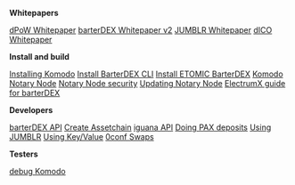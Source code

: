 **Whitepapers**

[dPoW Whitepaper](https://github.com/KomodoPlatform/komodo/wiki/Delayed-Proof-of-Work-(dPoW)-Whitepaper)
[barterDEX Whitepaper v2](https://github.com/KomodoPlatform/KomodoPlatform/wiki/barterDEX-Whitepaper-v2)
[JUMBLR Whitepaper](https://github.com/KomodoPlatform/komodo/wiki/JUMBLR-Whitepaper)
[dICO Whitepaper](https://github.com/KomodoPlatform/KomodoPlatform/wiki/dICO-Whitepaper)

**Install and build**

[Installing Komodo](https://github.com/KomodoPlatform/komodo/wiki/Installing-Komodo-Manually)
[Install BarterDEX CLI](https://github.com/KomodoPlatform/KomodoPlatform/wiki/Installing-and-Using-Komodo-Platform-(barterDEX))
[Install ETOMIC BarterDEX](https://github.com/KomodoPlatform/KomodoPlatform/wiki/Step-by-Step-Setup-Guide-for-ETH-(ERC20)-Token-Swap-Using-barterDEX)
[Komodo Notary Node](https://github.com/KomodoPlatform/komodo/wiki/Setup-Komodo-Notary-Node)
[Notary Node security](https://github.com/SuperNETorg/komodo/wiki/Standard-Security-Setup-for-Nodes)
[Updating Notary Node](https://github.com/KomodoPlatform/komodo/wiki/Updating-notary-node-in-few-lessons)
[ElectrumX guide for barterDEX](https://github.com/KomodoPlatform/KomodoPlatform/wiki/ElectrumX-guide-for-barterDEX)

**Developers**

[barterDEX API](https://github.com/KomodoPlatform/KomodoPlatform/wiki/BarterDEX-API-Summary-by-Category)
[Create Assetchain](https://github.com/KomodoPlatform/komodo/wiki/Creating-New-Assetchain)
[iguana API](http://docs.supernet.org/)
[Doing PAX deposits](https://github.com/KomodoPlatform/komodo/wiki/Doing-PAX-deposits)
[Using JUMBLR](https://github.com/KomodoPlatform/komodo/wiki/Using-JUMBLR)
[Using Key/Value](https://github.com/KomodoPlatform/komodo/wiki/Using-Key-Value)
[0conf Swaps](https://github.com/KomodoPlatform/KomodoPlatform/wiki/Processing-InstantDEX-swap-on-barterDEX)

**Testers**

[debug Komodo](https://github.com/KomodoPlatform/komodo/wiki/Debug-Komodo)
